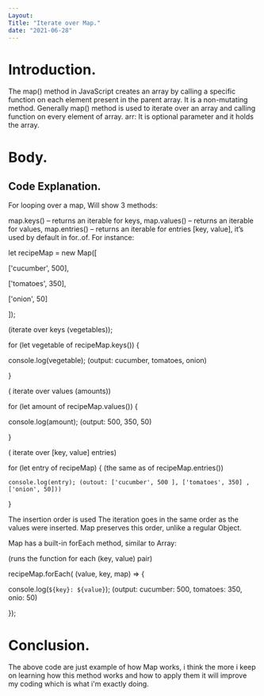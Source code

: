```yaml
---
Layout: 
Title: "Iterate over Map."
date: "2021-06-28"
---
```


# Introduction.

The map() method in JavaScript creates an array by calling a specific function on each element present in the parent array. It is a non-mutating method. Generally map() method is used to iterate over an array and calling function on every element of array. arr: It is optional parameter and it holds the array.

# Body.

## Code Explanation.

For looping over a map, Will show 3 methods:

map.keys() – returns an iterable for keys,
map.values() – returns an iterable for values,
map.entries() – returns an iterable for entries [key, value], it’s used by default in for..of.
For instance:

let recipeMap = new Map([

  ['cucumber', 500],

  ['tomatoes', 350],

  ['onion',    50]

]);

(iterate over keys (vegetables));

for (let vegetable of recipeMap.keys()) {

  console.log(vegetable);  (output: cucumber, tomatoes, onion)

}

( iterate over values (amounts))

for (let amount of recipeMap.values()) {

  console.log(amount); (output: 500, 350, 50)

}

( iterate over [key, value] entries)

for (let entry of recipeMap) { (the same as of recipeMap.entries())

    console.log(entry); (outout: ['cucumber', 500 ], ['tomatoes', 350] ,['onion', 50]))
}

The insertion order is used
The iteration goes in the same order as the values were inserted. Map preserves this order, unlike a regular Object.

Map has a built-in forEach method, similar to Array:

(runs the function for each (key, value) pair)

recipeMap.forEach( (value, key, map) => {

  console.log(`${key}: ${value}`); (output: cucumber: 500, tomatoes: 350, onio: 50)

});


# Conclusion.

The above code are just example of how Map works, i think the more i keep on learning how this method works and how to apply them it will improve my coding which is what i'm exactly doing.
